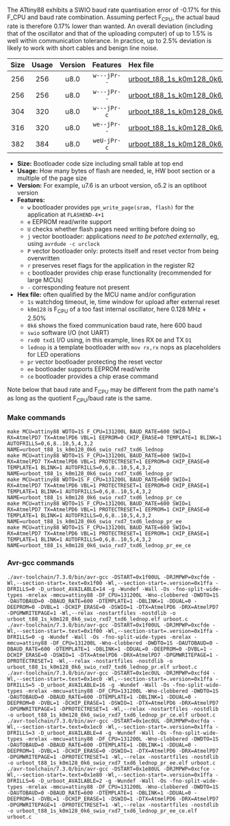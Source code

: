 The ATtiny88 exhibits a SWIO baud rate quantisation error of -0.17% for this F_CPU and baud rate combination. Assuming perfect F<sub>CPU</sub>, the actual baud rate is therefore 0.17% lower than wanted. An overall deviation (including that of the oscillator and that of the uploading computer) of up to 1.5% is well within communication tolerance. In practice, up to 2.5% deviation is likely to work with short cables and benign line noise.

|Size|Usage|Version|Features|Hex file|
|:-:|:-:|:-:|:-:|:--|
|256|256|u8.0|`w---jPr--`|[urboot_t88_1s_k0m128_0k6_swio_rxd7_txd6_lednop.hex](https://raw.githubusercontent.com/stefanrueger/urboot.hex/main/mcus/attiny88/watchdog_1_s/internal_oscillator_k%2B2.50%25/%2B0m128000_hz/%2B%2B%2B0k6_baud/swio_rxd7_txd6/lednop/urboot_t88_1s_k0m128_0k6_swio_rxd7_txd6_lednop.hex)|
|256|256|u8.0|`w---jPr--`|[urboot_t88_1s_k0m128_0k6_swio_rxd7_txd6_lednop_pr.hex](https://raw.githubusercontent.com/stefanrueger/urboot.hex/main/mcus/attiny88/watchdog_1_s/internal_oscillator_k%2B2.50%25/%2B0m128000_hz/%2B%2B%2B0k6_baud/swio_rxd7_txd6/lednop/urboot_t88_1s_k0m128_0k6_swio_rxd7_txd6_lednop_pr.hex)|
|304|320|u8.0|`w---jPr-c`|[urboot_t88_1s_k0m128_0k6_swio_rxd7_txd6_lednop_pr_ce.hex](https://raw.githubusercontent.com/stefanrueger/urboot.hex/main/mcus/attiny88/watchdog_1_s/internal_oscillator_k%2B2.50%25/%2B0m128000_hz/%2B%2B%2B0k6_baud/swio_rxd7_txd6/lednop/urboot_t88_1s_k0m128_0k6_swio_rxd7_txd6_lednop_pr_ce.hex)|
|316|320|u8.0|`we--jPr--`|[urboot_t88_1s_k0m128_0k6_swio_rxd7_txd6_lednop_pr_ee.hex](https://raw.githubusercontent.com/stefanrueger/urboot.hex/main/mcus/attiny88/watchdog_1_s/internal_oscillator_k%2B2.50%25/%2B0m128000_hz/%2B%2B%2B0k6_baud/swio_rxd7_txd6/lednop/urboot_t88_1s_k0m128_0k6_swio_rxd7_txd6_lednop_pr_ee.hex)|
|382|384|u8.0|`weU-jPr-c`|[urboot_t88_1s_k0m128_0k6_swio_rxd7_txd6_lednop_pr_ee_ce.hex](https://raw.githubusercontent.com/stefanrueger/urboot.hex/main/mcus/attiny88/watchdog_1_s/internal_oscillator_k%2B2.50%25/%2B0m128000_hz/%2B%2B%2B0k6_baud/swio_rxd7_txd6/lednop/urboot_t88_1s_k0m128_0k6_swio_rxd7_txd6_lednop_pr_ee_ce.hex)|

- **Size:** Bootloader code size including small table at top end
- **Usage:** How many bytes of flash are needed, ie, HW boot section or a multiple of the page size
- **Version:** For example, u7.6 is an urboot version, o5.2 is an optiboot version
- **Features:**
  + `w` bootloader provides `pgm_write_page(sram, flash)` for the application at `FLASHEND-4+1`
  + `e` EEPROM read/write support
  + `U` checks whether flash pages need writing before doing so
  + `j` vector bootloader: applications *need to be patched externally*, eg, using `avrdude -c urclock`
  + `P` vector bootloader only: protects itself and reset vector from being overwritten
  + `r` preserves reset flags for the application in the register R2
  + `c` bootloader provides chip erase functionality (recommended for large MCUs)
  + `-` corresponding feature not present
- **Hex file:** often qualified by the MCU name and/or configuration
  + `1s` watchdog timeout, ie, time window for upload after external reset
  + `k0m128` is F<sub>CPU</sub> of a too fast internal oscillator, here 0.128 MHz + 2.50%
  + `0k6` shows the fixed communication baud rate, here 600 baud
  + `swio` software I/O (not UART)
  + `rxd0 txd1` I/O using, in this example, lines RX `D0` and TX `D1`
  + `lednop` is a template bootloader with `mov rx,rx` nops as placeholders for LED operations
  + `pr` vector bootloader protecting the reset vector
  + `ee` bootloader supports EEPROM read/write
  + `ce` bootloader provides a chip erase command


Note below that baud rate and F<sub>CPU</sub> may be different from the path name's as long as the quotient F<sub>CPU</sub>/baud rate is the same.

### Make commands
```
make MCU=attiny88 WDTO=1S F_CPU=131200L BAUD_RATE=600 SWIO=1 RX=AtmelPD7 TX=AtmelPD6 VBL=1 EEPROM=0 CHIP_ERASE=0 TEMPLATE=1 BLINK=1 AUTOFRILLS=0,6,8..10,5,4,3,2 NAME=urboot_t88_1s_k0m128_0k6_swio_rxd7_txd6_lednop
make MCU=attiny88 WDTO=1S F_CPU=131200L BAUD_RATE=600 SWIO=1 RX=AtmelPD7 TX=AtmelPD6 VBL=1 PROTECTRESET=1 EEPROM=0 CHIP_ERASE=0 TEMPLATE=1 BLINK=1 AUTOFRILLS=0,6,8..10,5,4,3,2 NAME=urboot_t88_1s_k0m128_0k6_swio_rxd7_txd6_lednop_pr
make MCU=attiny88 WDTO=1S F_CPU=131200L BAUD_RATE=600 SWIO=1 RX=AtmelPD7 TX=AtmelPD6 VBL=1 PROTECTRESET=1 EEPROM=0 CHIP_ERASE=1 TEMPLATE=1 BLINK=1 AUTOFRILLS=0,6,8..10,5,4,3,2 NAME=urboot_t88_1s_k0m128_0k6_swio_rxd7_txd6_lednop_pr_ce
make MCU=attiny88 WDTO=1S F_CPU=131200L BAUD_RATE=600 SWIO=1 RX=AtmelPD7 TX=AtmelPD6 VBL=1 PROTECTRESET=1 EEPROM=1 CHIP_ERASE=0 TEMPLATE=1 BLINK=1 AUTOFRILLS=0,6,8..10,5,4,3,2 NAME=urboot_t88_1s_k0m128_0k6_swio_rxd7_txd6_lednop_pr_ee
make MCU=attiny88 WDTO=1S F_CPU=131200L BAUD_RATE=600 SWIO=1 RX=AtmelPD7 TX=AtmelPD6 VBL=1 PROTECTRESET=1 EEPROM=1 CHIP_ERASE=1 TEMPLATE=1 BLINK=1 AUTOFRILLS=0,6,8..10,5,4,3,2 NAME=urboot_t88_1s_k0m128_0k6_swio_rxd7_txd6_lednop_pr_ee_ce
```

### Avr-gcc commands
```
./avr-toolchain/7.3.0/bin/avr-gcc -DSTART=0x1f00UL -DRJMPWP=0xcfde -Wl,--section-start=.text=0x1f00 -Wl,--section-start=.version=0x1ffa -DFRILLS=0 -D_urboot_AVAILABLE=14 -g -Wundef -Wall -Os -fno-split-wide-types -mrelax -mmcu=attiny88 -DF_CPU=131200L -Wno-clobbered -DWDTO=1S -DAUTOBAUD=0 -DBAUD_RATE=600 -DTEMPLATE=1 -DBLINK=1 -DDUAL=0 -DEEPROM=0 -DVBL=1 -DCHIP_ERASE=0 -DSWIO=1 -DTX=AtmelPD6 -DRX=AtmelPD7 -DPGMWRITEPAGE=1 -Wl,--relax -nostartfiles -nostdlib -o urboot_t88_1s_k0m128_0k6_swio_rxd7_txd6_lednop.elf urboot.c
./avr-toolchain/7.3.0/bin/avr-gcc -DSTART=0x1f00UL -DRJMPWP=0xcfde -Wl,--section-start=.text=0x1f00 -Wl,--section-start=.version=0x1ffa -DFRILLS=0 -g -Wundef -Wall -Os -fno-split-wide-types -mrelax -mmcu=attiny88 -DF_CPU=131200L -Wno-clobbered -DWDTO=1S -DAUTOBAUD=0 -DBAUD_RATE=600 -DTEMPLATE=1 -DBLINK=1 -DDUAL=0 -DEEPROM=0 -DVBL=1 -DCHIP_ERASE=0 -DSWIO=1 -DTX=AtmelPD6 -DRX=AtmelPD7 -DPGMWRITEPAGE=1 -DPROTECTRESET=1 -Wl,--relax -nostartfiles -nostdlib -o urboot_t88_1s_k0m128_0k6_swio_rxd7_txd6_lednop_pr.elf urboot.c
./avr-toolchain/7.3.0/bin/avr-gcc -DSTART=0x1ec0UL -DRJMPWP=0xcfd4 -Wl,--section-start=.text=0x1ec0 -Wl,--section-start=.version=0x1ffa -DFRILLS=5 -D_urboot_AVAILABLE=16 -g -Wundef -Wall -Os -fno-split-wide-types -mrelax -mmcu=attiny88 -DF_CPU=131200L -Wno-clobbered -DWDTO=1S -DAUTOBAUD=0 -DBAUD_RATE=600 -DTEMPLATE=1 -DBLINK=1 -DDUAL=0 -DEEPROM=0 -DVBL=1 -DCHIP_ERASE=1 -DSWIO=1 -DTX=AtmelPD6 -DRX=AtmelPD7 -DPGMWRITEPAGE=1 -DPROTECTRESET=1 -Wl,--relax -nostartfiles -nostdlib -o urboot_t88_1s_k0m128_0k6_swio_rxd7_txd6_lednop_pr_ce.elf urboot.c
./avr-toolchain/7.3.0/bin/avr-gcc -DSTART=0x1ec0UL -DRJMPWP=0xcfda -Wl,--section-start=.text=0x1ec0 -Wl,--section-start=.version=0x1ffa -DFRILLS=3 -D_urboot_AVAILABLE=4 -g -Wundef -Wall -Os -fno-split-wide-types -mrelax -mmcu=attiny88 -DF_CPU=131200L -Wno-clobbered -DWDTO=1S -DAUTOBAUD=0 -DBAUD_RATE=600 -DTEMPLATE=1 -DBLINK=1 -DDUAL=0 -DEEPROM=1 -DVBL=1 -DCHIP_ERASE=0 -DSWIO=1 -DTX=AtmelPD6 -DRX=AtmelPD7 -DPGMWRITEPAGE=1 -DPROTECTRESET=1 -Wl,--relax -nostartfiles -nostdlib -o urboot_t88_1s_k0m128_0k6_swio_rxd7_txd6_lednop_pr_ee.elf urboot.c
./avr-toolchain/7.3.0/bin/avr-gcc -DSTART=0x1e80UL -DRJMPWP=0xcfce -Wl,--section-start=.text=0x1e80 -Wl,--section-start=.version=0x1ffa -DFRILLS=6 -D_urboot_AVAILABLE=2 -g -Wundef -Wall -Os -fno-split-wide-types -mrelax -mmcu=attiny88 -DF_CPU=131200L -Wno-clobbered -DWDTO=1S -DAUTOBAUD=0 -DBAUD_RATE=600 -DTEMPLATE=1 -DBLINK=1 -DDUAL=0 -DEEPROM=1 -DVBL=1 -DCHIP_ERASE=1 -DSWIO=1 -DTX=AtmelPD6 -DRX=AtmelPD7 -DPGMWRITEPAGE=1 -DPROTECTRESET=1 -Wl,--relax -nostartfiles -nostdlib -o urboot_t88_1s_k0m128_0k6_swio_rxd7_txd6_lednop_pr_ee_ce.elf urboot.c
```

